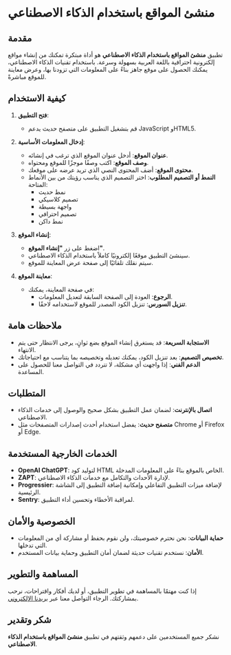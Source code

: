 # منشئ المواقع باستخدام الذكاء الاصطناعي

## مقدمة

تطبيق **منشئ المواقع باستخدام الذكاء الاصطناعي** هو أداة مبتكرة تمكنك من إنشاء مواقع إلكترونية احترافية باللغة العربية بسهولة وسرعة. باستخدام تقنيات الذكاء الاصطناعي، يمكنك الحصول على موقع جاهز بناءً على المعلومات التي تزودنا بها، وعرض معاينة للموقع مباشرةً.

## كيفية الاستخدام

1. **فتح التطبيق**:

   - قم بتشغيل التطبيق على متصفح حديث يدعم JavaScript وHTML5.

2. **إدخال المعلومات الأساسية**:

   - **عنوان الموقع**: أدخل عنوان الموقع الذي ترغب في إنشائه.
   - **وصف الموقع**: اكتب وصفًا موجزًا للموقع ومحتواه.
   - **محتوى الموقع**: أضف المحتوى النصي الذي تريد عرضه على موقعك.
   - **النمط أو التصميم المطلوب**: اختر التصميم الذي يناسب رؤيتك من بين الأنماط المتاحة:
     - نمط حديث
     - تصميم كلاسيكي
     - واجهة بسيطة
     - تصميم احترافي
     - نمط داكن

3. **إنشاء الموقع**:

   - اضغط على زر **"إنشاء الموقع"**.
   - سينشئ التطبيق موقعًا إلكترونيًا كاملاً باستخدام الذكاء الاصطناعي.
   - سيتم نقلك تلقائيًا إلى صفحة عرض المعاينة للموقع.

4. **معاينة الموقع**:

   - في صفحة المعاينة، يمكنك:
     - **الرجوع**: العودة إلى الصفحة السابقة لتعديل المعلومات.
     - **تنزيل السورس**: تنزيل الكود المصدر للموقع لاستخدامه لاحقًا.

## ملاحظات هامة

- **الاستجابة السريعة**: قد يستغرق إنشاء الموقع بضع ثوانٍ، يرجى الانتظار حتى يتم الانتهاء.
- **تخصيص التصميم**: بعد تنزيل الكود، يمكنك تعديله وتخصيصه بما يتناسب مع احتياجاتك.
- **الدعم الفني**: إذا واجهت أي مشكلة، لا تتردد في التواصل معنا للحصول على المساعدة.

## المتطلبات

- **اتصال بالإنترنت**: لضمان عمل التطبيق بشكل صحيح والوصول إلى خدمات الذكاء الاصطناعي.
- **متصفح حديث**: يفضل استخدام أحدث إصدارات المتصفحات مثل Chrome أو Firefox أو Edge.

## الخدمات الخارجية المستخدمة

- **OpenAI ChatGPT**: لتوليد كود HTML الخاص بالموقع بناءً على المعلومات المدخلة.
- **ZAPT**: لإدارة الأحداث والتكامل مع خدمات الذكاء الاصطناعي.
- **Progressier**: لإضافة ميزات التطبيق التفاعلي وإمكانية إضافة التطبيق إلى الشاشة الرئيسية.
- **Sentry**: لمراقبة الأخطاء وتحسين أداء التطبيق.

## الخصوصية والأمان

- **حماية البيانات**: نحن نحترم خصوصيتك، ولن نقوم بحفظ أو مشاركة أي من المعلومات التي تدخلها.
- **الأمان**: نستخدم تقنيات حديثة لضمان أمان التطبيق وحماية بيانات المستخدم.

## المساهمة والتطوير

إذا كنت مهتمًا بالمساهمة في تطوير التطبيق، أو لديك أفكار واقتراحات، نرحب بمشاركتك. الرجاء التواصل معنا عبر [بريدنا الإلكتروني](mailto:support@example.com).

## شكر وتقدير

نشكر جميع المستخدمين على دعمهم وثقتهم في تطبيق **منشئ المواقع باستخدام الذكاء الاصطناعي**.